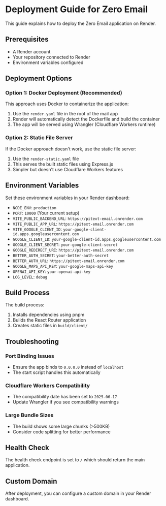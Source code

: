 # Deployment Guide for Zero Email

This guide explains how to deploy the Zero Email application on Render.

## Prerequisites

- A Render account
- Your repository connected to Render
- Environment variables configured

## Deployment Options

### Option 1: Docker Deployment (Recommended)

This approach uses Docker to containerize the application:

1. Use the `render.yaml` file in the root of the mail app
2. Render will automatically detect the Dockerfile and build the container
3. The app will be served using Wrangler (Cloudflare Workers runtime)

### Option 2: Static File Server

If the Docker approach doesn't work, use the static file server:

1. Use the `render-static.yaml` file
2. This serves the built static files using Express.js
3. Simpler but doesn't use Cloudflare Workers features

## Environment Variables

Set these environment variables in your Render dashboard:

- `NODE_ENV`: `production`
- `PORT`: `10000` (Your current setup)
- `VITE_PUBLIC_BACKEND_URL`: `https://pitext-email.onrender.com`
- `VITE_PUBLIC_APP_URL`: `https://pitext-email.onrender.com`
- `VITE_GOOGLE_CLIENT_ID`: `your-google-client-id.apps.googleusercontent.com`
- `GOOGLE_CLIENT_ID`: `your-google-client-id.apps.googleusercontent.com`
- `GOOGLE_CLIENT_SECRET`: `your-google-client-secret`
- `GOOGLE_REDIRECT_URI`: `https://pitext-email.onrender.com`
- `BETTER_AUTH_SECRET`: `your-better-auth-secret`
- `BETTER_AUTH_URL`: `https://pitext-email.onrender.com`
- `GOOGLE_MAPS_API_KEY`: `your-google-maps-api-key`
- `OPENAI_API_KEY`: `your-openai-api-key`
- `LOG_LEVEL`: `debug`

## Build Process

The build process:
1. Installs dependencies using pnpm
2. Builds the React Router application
3. Creates static files in `build/client/`

## Troubleshooting

### Port Binding Issues
- Ensure the app binds to `0.0.0.0` instead of `localhost`
- The start script handles this automatically

### Cloudflare Workers Compatibility
- The compatibility date has been set to `2025-06-17`
- Update Wrangler if you see compatibility warnings

### Large Bundle Sizes
- The build shows some large chunks (>500KB)
- Consider code splitting for better performance

## Health Check

The health check endpoint is set to `/` which should return the main application.

## Custom Domain

After deployment, you can configure a custom domain in your Render dashboard. 